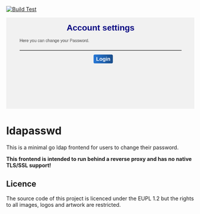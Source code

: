 [![Build Test](https://github.com/bwInfoSec/ldapasswd/actions/workflows/build.yml/badge.svg)](https://github.com/bwInfoSec/ldapasswd/actions/workflows/build.yml)

![Screenshots](doc/images/screenshots.gif)

# ldapasswd

This is a minimal go ldap frontend for users to change their password.

**This frontend is intended to run behind a reverse proxy and has no native TLS/SSL support!**


## Licence

The source code of this project is licenced under the EUPL 1.2 but the rights to all images, logos and artwork are restricted.
